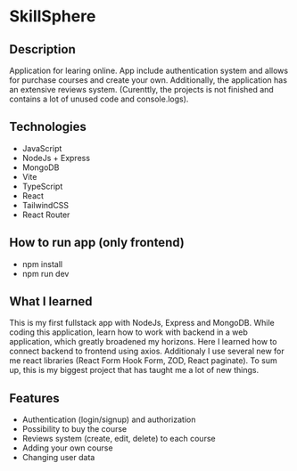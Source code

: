 # SkillSphere

## Description

Application for learing online. App include authentication system and allows for purchase courses and create your own. Additionally, the application has an extensive reviews system.
(Curenttly, the projects is not finished and contains a lot of unused code and console.logs).

## Technologies
- JavaScript
- NodeJs + Express
- MongoDB
- Vite
- TypeScript
- React
- TailwindCSS
- React Router

## How to run app (only frontend)
- npm install
- npm run dev

## What I learned

This is my first fullstack app with NodeJs, Express and MongoDB. While coding this application, learn how to work with backend in a web application, which greatly broadened my horizons. Here I learned how to connect backend to frontend using
axios. Additionaly I use several new for me react libraries (React Form Hook Form, ZOD, React paginate). To sum up, this is my biggest project that has taught me a lot of new things.


## Features
- Authentication (login/signup) and authorization
- Possibility to buy the course
- Reviews system (create, edit, delete) to each course
- Adding your own course
- Changing user data
